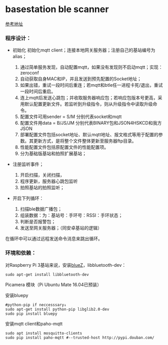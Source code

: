 # basestation ble scanner

[参考地址](http://www.orangenarwhals.com/2014/06/bluetooth-low-energy-4-0-on-ubuntu-13-10-advertisements-sending-and-receiving/)

### 程序设计：

- 初始化
	初始化mqtt client；连接本地网关服务器；注册自己的基站编号为alias；
	1. 通过简单服务发现，自动配置mqtt，如果没有发现则不启动mqtt；实现：zeroconf
	2. 自动获取自身MAC和IP，并且发送到预先配置的Socket地址；
	3. 如果出错，重试一段时间后重连；若mqtt和btle任一进程卡死/退出，重试一段时间后重启。
	4. 连上mqtt后发送心跳包；并收取服务器响应包；若响应包版本号更高，采用默认配置更新文件。若监听到升级指令，则从升级指令中读取升级命令。
	5. 配置文件可用sender = S/M 分别代表socket和mqtt
	6. 配置文件用data = B/JS/JM 分别代表BINARY包和JSON4HSKCD和我方JSON
	7. 部署配置文件包括socket地址、默认mqtt地址、报文格式等用于配置的参数。其更新方式，是将整个文件整体更新至服务器ftp目录。
	8. 性能配置文件包括原配置文件的性能配置项。
	9. 分为基础版基站和拍照扩展基站；

- 注册监听事件；
	1. 开启扫描，关闭扫描，
	2. 程序更新，服务器心跳包监听
	3. 拍照基站的拍照监听；

- 开启下列循环：

	1. 扫描ble数据广播包；
	2. 组装数据：为：基站号：手环号：RSSI：手环状态；
	3. 判断是否报警包；
	4. 发送至网关服务器；（同安卓基站的逻辑）

在循环中可以通过远程发送命令消息来跳出循环。

### 环境和依赖：

对Raspberry Pi 3基站来说，安装[blueZ](http://www.bluez.org/download/)，libbluetooth-dev：

	sudo apt-get install libbluetooth-dev
Picamera 模块（Pi Ubuntu Mate 16.04已预装）

安装bluepy
```shell
#python-pip if neccesssary↓
sudo apt-get install python-pip libglib2.0-dev
sudo pip install bluepy
```
安装mqtt client和paho-mqtt
```shell
sudo apt install mosquitto-clients
sudo pip install paho-mqtt #--trusted-host http://pypi.douban.com/
```
